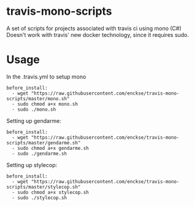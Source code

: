 travis-mono-scripts
===================

A set of scripts for projects associated with travis ci using mono (C#)
Doesn't work with travis' new docker technology, since it requires sudo.

Usage
=====
In the .travis.yml to setup mono
```text
before_install:
  - wget "https://raw.githubusercontent.com/enckse/travis-mono-scripts/master/mono.sh"
  - sudo chmod a+x mono.sh
  - sudo ./mono.sh
```

Setting up gendarme:
```text
before_install:
  - wget "https://raw.githubusercontent.com/enckse/travis-mono-scripts/master/gendarme.sh"
  - sudo chmod a+x gendarme.sh
  - sudo ./gendarme.sh
```

Setting up stylecop:
```text
before_install:
  - wget "https://raw.githubusercontent.com/enckse/travis-mono-scripts/master/stylecop.sh"
  - sudo chmod a+x stylecop.sh
  - sudo ./stylecop.sh
```
